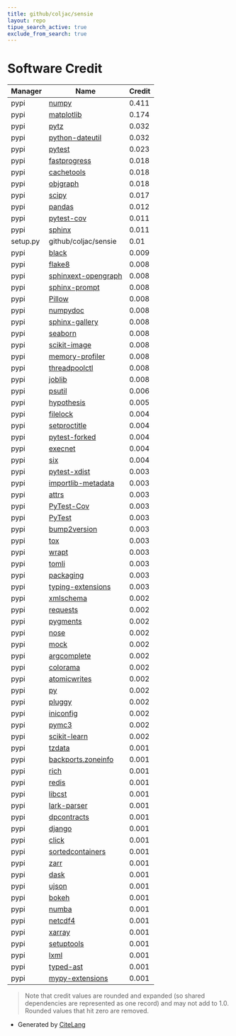 ```yaml
---
title: github/coljac/sensie
layout: repo
tipue_search_active: true
exclude_from_search: true
---
```

# Software Credit

|Manager|Name|Credit|
|-------|----|------|
|pypi|[numpy](https://www.numpy.org)|0.411|
|pypi|[matplotlib](https://matplotlib.org)|0.174|
|pypi|[pytz](http://pythonhosted.org/pytz)|0.032|
|pypi|[python-dateutil](https://github.com/dateutil/dateutil)|0.032|
|pypi|[pytest](https://docs.pytest.org/en/latest/)|0.023|
|pypi|[fastprogress](https://github.com/fastai/fastprogress)|0.018|
|pypi|[cachetools](https://github.com/tkem/cachetools/)|0.018|
|pypi|[objgraph](https://pypi.org/project/objgraph)|0.018|
|pypi|[scipy](https://www.scipy.org)|0.017|
|pypi|[pandas](https://pandas.pydata.org)|0.012|
|pypi|[pytest-cov](https://pypi.org/project/pytest-cov)|0.011|
|pypi|[sphinx](https://pypi.org/project/sphinx)|0.011|
|setup.py|github/coljac/sensie|0.01|
|pypi|[black](https://github.com/psf/black)|0.009|
|pypi|[flake8](https://pypi.org/project/flake8)|0.008|
|pypi|[sphinxext-opengraph](https://pypi.org/project/sphinxext-opengraph)|0.008|
|pypi|[sphinx-prompt](https://pypi.org/project/sphinx-prompt)|0.008|
|pypi|[Pillow](https://pypi.org/project/Pillow)|0.008|
|pypi|[numpydoc](https://pypi.org/project/numpydoc)|0.008|
|pypi|[sphinx-gallery](https://pypi.org/project/sphinx-gallery)|0.008|
|pypi|[seaborn](https://pypi.org/project/seaborn)|0.008|
|pypi|[scikit-image](https://pypi.org/project/scikit-image)|0.008|
|pypi|[memory-profiler](https://pypi.org/project/memory-profiler)|0.008|
|pypi|[threadpoolctl](https://pypi.org/project/threadpoolctl)|0.008|
|pypi|[joblib](https://pypi.org/project/joblib)|0.008|
|pypi|[psutil](https://pypi.org/project/psutil)|0.006|
|pypi|[hypothesis](https://hypothesis.works)|0.005|
|pypi|[filelock](https://pypi.org/project/filelock)|0.004|
|pypi|[setproctitle](https://pypi.org/project/setproctitle)|0.004|
|pypi|[pytest-forked](https://pypi.org/project/pytest-forked)|0.004|
|pypi|[execnet](https://pypi.org/project/execnet)|0.004|
|pypi|[six](https://pypi.org/project/six)|0.004|
|pypi|[pytest-xdist](https://github.com/pytest-dev/pytest-xdist)|0.003|
|pypi|[importlib-metadata](https://pypi.org/project/importlib-metadata)|0.003|
|pypi|[attrs](https://pypi.org/project/attrs)|0.003|
|pypi|[PyTest-Cov](https://pypi.org/project/PyTest-Cov)|0.003|
|pypi|[PyTest](https://pypi.org/project/PyTest)|0.003|
|pypi|[bump2version](https://pypi.org/project/bump2version)|0.003|
|pypi|[tox](https://pypi.org/project/tox)|0.003|
|pypi|[wrapt](https://pypi.org/project/wrapt)|0.003|
|pypi|[tomli](https://pypi.org/project/tomli)|0.003|
|pypi|[packaging](https://pypi.org/project/packaging)|0.003|
|pypi|[typing-extensions](https://pypi.org/project/typing-extensions)|0.003|
|pypi|[xmlschema](https://pypi.org/project/xmlschema)|0.002|
|pypi|[requests](https://pypi.org/project/requests)|0.002|
|pypi|[pygments](https://pypi.org/project/pygments)|0.002|
|pypi|[nose](https://pypi.org/project/nose)|0.002|
|pypi|[mock](https://pypi.org/project/mock)|0.002|
|pypi|[argcomplete](https://pypi.org/project/argcomplete)|0.002|
|pypi|[colorama](https://pypi.org/project/colorama)|0.002|
|pypi|[atomicwrites](https://pypi.org/project/atomicwrites)|0.002|
|pypi|[py](https://pypi.org/project/py)|0.002|
|pypi|[pluggy](https://pypi.org/project/pluggy)|0.002|
|pypi|[iniconfig](https://pypi.org/project/iniconfig)|0.002|
|pypi|[pymc3](http://github.com/pymc-devs/pymc3)|0.002|
|pypi|[scikit-learn](http://scikit-learn.org)|0.002|
|pypi|[tzdata](https://pypi.org/project/tzdata)|0.001|
|pypi|[backports.zoneinfo](https://pypi.org/project/backports.zoneinfo)|0.001|
|pypi|[rich](https://pypi.org/project/rich)|0.001|
|pypi|[redis](https://pypi.org/project/redis)|0.001|
|pypi|[libcst](https://pypi.org/project/libcst)|0.001|
|pypi|[lark-parser](https://pypi.org/project/lark-parser)|0.001|
|pypi|[dpcontracts](https://pypi.org/project/dpcontracts)|0.001|
|pypi|[django](https://pypi.org/project/django)|0.001|
|pypi|[click](https://pypi.org/project/click)|0.001|
|pypi|[sortedcontainers](https://pypi.org/project/sortedcontainers)|0.001|
|pypi|[zarr](https://pypi.org/project/zarr)|0.001|
|pypi|[dask](https://pypi.org/project/dask)|0.001|
|pypi|[ujson](https://pypi.org/project/ujson)|0.001|
|pypi|[bokeh](https://pypi.org/project/bokeh)|0.001|
|pypi|[numba](https://pypi.org/project/numba)|0.001|
|pypi|[netcdf4](https://pypi.org/project/netcdf4)|0.001|
|pypi|[xarray](https://pypi.org/project/xarray)|0.001|
|pypi|[setuptools](https://pypi.org/project/setuptools)|0.001|
|pypi|[lxml](https://pypi.org/project/lxml)|0.001|
|pypi|[typed-ast](https://pypi.org/project/typed-ast)|0.001|
|pypi|[mypy-extensions](https://pypi.org/project/mypy-extensions)|0.001|


> Note that credit values are rounded and expanded (so shared dependencies are represented as one record) and may not add to 1.0. Rounded values that hit zero are removed.


- Generated by [CiteLang](https://github.com/vsoch/citelang)
